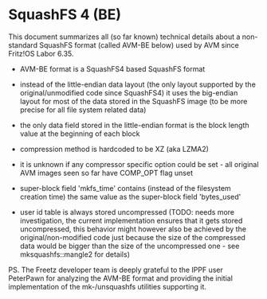 # SquashFS 4 (BE)
This document summarizes all (so far known) technical details about a non-standard SquashFS format
(called AVM-BE below) used by AVM since Fritz!OS Labor 6.35.

 - AVM-BE format is a SquashFS4 based SquashFS format
 - instead of the little-endian data layout (the only layout supported by the original/unmodified
   code since SquashFS4) it uses the big-endian layout for most of the data stored in the SquashFS
   image (to be more precise for all file system related data)
 - the only data field stored in the little-endian format is the block length value at the beginning
   of each block
 - compression method is hardcoded to be XZ (aka LZMA2)
 - it is unknown if any compressor specific option could be set - all original AVM images seen so far
   have COMP_OPT flag unset
 - super-block field 'mkfs_time' contains (instead of the filesystem creation time) the same value
   as the super-block field 'bytes_used'

 - user id table is always stored uncompressed (TODO: needs more investigation, the current
   implementation ensures that it gets stored uncompressed, this behavior might however also
   be achieved by the original/non-modified code just because the size of the compressed data
   would be bigger than the size of the uncompressed one - see mksquashfs::mangle2 for details)

PS. The Freetz developer team is deeply grateful to the IPPF user PeterPawn for analyzing the AVM-BE
    format and providing the initial implementation of the mk-/unsquashfs utilities supporting it.
